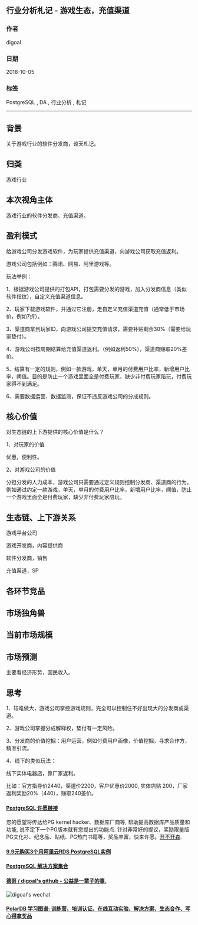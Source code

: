## 行业分析札记 - 游戏生态，充值渠道   
                                                                     
### 作者                                                                     
digoal                                                                     
                                                                     
### 日期                                                                     
2018-10-05                                                                   
                                                                     
### 标签                                                                     
PostgreSQL , DA , 行业分析 , 札记   
                                                                     
----                                                                     
                                                                     
## 背景   
关于游戏行业的软件分发商，谈天札记。  
  
## 归类  
游戏行业  
  
## 本次视角主体  
游戏行业的软件分发商、充值渠道。  
  
## 盈利模式  
给游戏公司分发游戏软件，为玩家提供充值渠道，向游戏公司获取充值返利。  
  
游戏公司包括例如：腾讯、网易、阿里游戏等。  
  
玩法举例：  
  
1、根据游戏公司提供的打包API，打包需要分发的游戏，加入分发商信息（类似软件指纹），自定义充值渠道信息。   
  
2、玩家下载游戏软件，并通过它注册，走自定义充值渠道充值（通常低于市场价，例如7折）。   
  
3、渠道商拿到玩家ID，向游戏公司提交充值请求，需要补贴剩余30%（需要给玩家垫付）。  
  
4、游戏公司按周期结算给充值渠道返利。（例如返利50%），渠道商赚取20%差价。  
  
5、结算有一定的规则，例如一款游戏，单天，单月的付费用户比率，新增用户比率，阈值。目的是防止一个游戏里面全是付费玩家，缺少非付费玩家陪玩，付费玩家得不到满足。  
  
6、需要数据运营、数据监测，保证不违反游戏公司的分成规则。  
  
## 核心价值  
对生态链的上下游提供的核心价值是什么？   
  
1、对玩家的价值  
  
优惠，便利性。  
  
2、对游戏公司的价值  
  
分担分发的人力成本，游戏公司只需要通过定义规则控制分发商、渠道商的行为。例如通过约定一款游戏，单天，单月的付费用户比率，新增用户比率，阈值，防止一个游戏里面全是付费玩家，缺少非付费玩家陪玩。  
  
## 生态链、上下游关系  
游戏平台公司  
  
游戏开发商，内容提供商  
  
软件分发商，销售  
  
充值渠道，SP   
  
## 各环节竞品  
  
## 市场独角兽  
  
## 当前市场规模  
  
## 市场预测  
主要看经济形势，国民收入。  
  
## 思考   
1、较难做大，游戏公司掌控游戏规则，完全可以控制住不好出现大的分发商或渠道。    
  
2、游戏公司掌握分成解释权，垫付有一定风险。    
  
3、分发商的价值挖掘：用户运营，例如付费用户画像，价值挖掘，寻求合作方，精准引流。    
  
4、线下的类似玩法：  
  
线下实体电器店，靠厂家返利。  
  
比如：官方指导价2440，渠道价2200，客户优惠价2000, 实体店贴 200，厂家返利奖励20%（440），赚取240差价。    
  
    
  
  
  
  
  
  
  
  
  
  
  
  
  
  
  
  
  
  
  
  
  
  
  
  
  
  
  
  
  
  
  
  
  
  
  
  
  
  
  
  
  
  
  
  
  
  
  
  
  
  
  
  
  
  
  
  
  
  
  
  
  
  
  
  
  
  
  
  
  
#### [PostgreSQL 许愿链接](https://github.com/digoal/blog/issues/76 "269ac3d1c492e938c0191101c7238216")
您的愿望将传达给PG kernel hacker、数据库厂商等, 帮助提高数据库产品质量和功能, 说不定下一个PG版本就有您提出的功能点. 针对非常好的提议，奖励限量版PG文化衫、纪念品、贴纸、PG热门书籍等，奖品丰富，快来许愿。[开不开森](https://github.com/digoal/blog/issues/76 "269ac3d1c492e938c0191101c7238216").  
  
  
#### [9.9元购买3个月阿里云RDS PostgreSQL实例](https://www.aliyun.com/database/postgresqlactivity "57258f76c37864c6e6d23383d05714ea")
  
  
#### [PostgreSQL 解决方案集合](https://yq.aliyun.com/topic/118 "40cff096e9ed7122c512b35d8561d9c8")
  
  
#### [德哥 / digoal's github - 公益是一辈子的事.](https://github.com/digoal/blog/blob/master/README.md "22709685feb7cab07d30f30387f0a9ae")
  
  
![digoal's wechat](../pic/digoal_weixin.jpg "f7ad92eeba24523fd47a6e1a0e691b59")
  
  
#### [PolarDB 学习图谱: 训练营、培训认证、在线互动实验、解决方案、生态合作、写心得拿奖品](https://www.aliyun.com/database/openpolardb/activity "8642f60e04ed0c814bf9cb9677976bd4")
  
